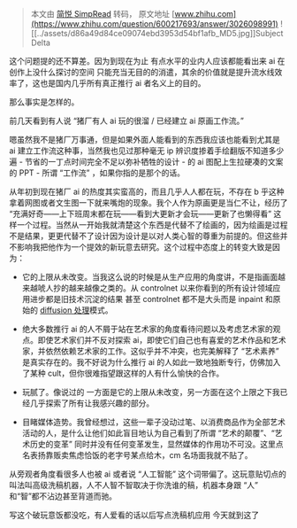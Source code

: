 > 本文由 [简悦 SimpRead](http://ksria.com/simpread/) 转码， 原文地址 [www.zhihu.com](https://www.zhihu.com/question/600217693/answer/3026098991) ![[../assets/d86a49d84ce09074ebd3953d54bf1afb_MD5.jpg]]Subject Delta

这个问题提的还不算差。因为到现在为止 有点水平的业内人应该都能看出来 ai 在创作上没什么探讨的空间 只能充当无目的的消遣，其余的价值就是提升流水线效率了，这也是国内几乎所有真正推行 ai 者名义上的目的。

那么事实是怎样的。

前几天看到有人说 “猪厂有人 ai 玩的很溜 / 已经建立 ai 原画工作流。”

嗯虽然我不是猪厂万事通，但是如果外面人能看到的东西我应该也能看到尤其是 ai 建立工作流这种事，当然我也见过那种毫无 ip 辨识度掺着手绘翻版不知道多少遍 - 节省的一丁点时间完全不足以弥补牺牲的设计 - 的 ai 图配上生拉硬凑的文案的 PPT - 所谓 “工作流” ，如果你指的是那个的话。

从年初到现在猪厂 ai 的热度其实蛮高的，而且几乎人人都在玩，不存在 b 乎这种拿着网图或者文生图一下就来嘴炮的现象。我个人作为原画更是当仁不让，经历了 “充满好奇——上下班周末都在玩——看到大更新才会玩——更新了也懒得看” 这样一个过程。当然从一开始我就清楚这个东西是代替不了绘画的，因为绘画是过程不是结果，更更代替不了设计因为设计是以对人类心智的尊重为前提的。但这些并不影响我把他作为一个提效的新玩意去研究。这个过程中态度上的转变大致是因为：

- 它的上限从未改变。当我这么说的时候是从生产应用的角度讲，不是指画面越来越唬人抄的越来越像之类的。从 controlnet 以来你看到的所有设计领域应用进步都是旧技术沉淀的结果 甚至 controlnet 都不是大头而是 inpaint 和原始的 [diffusion 处理](https://www.zhihu.com/search?q=diffusion%E5%A4%84%E7%90%86&search_source=Entity&hybrid_search_source=Entity&hybrid_search_extra=%7B%22sourceType%22%3A%22answer%22%2C%22sourceId%22%3A3026098991%7D)模式。

- 绝大多数推行 ai 的人不屑于站在艺术家的角度看待问题以及考虑艺术家的观点。即使艺术家们并不反对探索 ai，即使它们自己也有喜爱的艺术作品和艺术家，并依然依赖艺术家的工作。这似乎并不冲突，也完美解释了 “艺术素养” 是真实存在的。我不好说为什么推行 ai 的人如此一致地独断专行，仿佛加入了某种 cult，但你很难指望跟这样的人有什么愉快的合作。

- 玩腻了。像说过的 一方面是它的上限从未改变，另一方面在这个上限之下我已经几乎探索了所有让我感兴趣的部分。

- 目睹媒体造势。我曾经想过，这些一辈子没动过笔、以消费商品作为全部艺术活动的人，是什么让他们如此盲目地认为自己看到了所谓 “艺术的颠覆”、“艺术历史的变革” 同时并没有任何变革发生，显然媒体的作用功不可没。这里点名表扬靠贩卖焦虑恰饭的老字号某点给木，cm 名场面我就不贴了。

从旁观者角度看很多人也被 ai 或者说 “人工智能” 这个词带偏了。这玩意贴切点的叫法叫高级洗稿机器，人不人智不智取决于你洗谁的稿，机器本身跟 “人” 和“智”都不沾边甚至背道而驰。

写这个破玩意饭都没吃，有人爱看的话以后写点洗稿机应用 今天就到这了